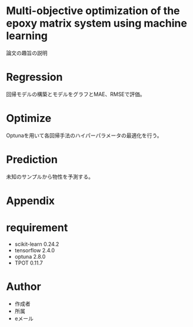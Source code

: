 # Multi-objective optimization of the epoxy matrix system using machine learning

論文の趣旨の説明


# Regression
回帰モデルの構築とモデルをグラフとMAE、RMSEで評価。

# Optimize
Optunaを用いて各回帰手法のハイパーパラメータの最適化を行う。

# Prediction
未知のサンプルから物性を予測する。

# Appendix

# requirement
* scikit-learn 0.24.2
* tensorflow 2.4.0
* optuna 2.8.0
* TPOT 0.11.7

# Author
* 作成者
* 所属
* eメール
